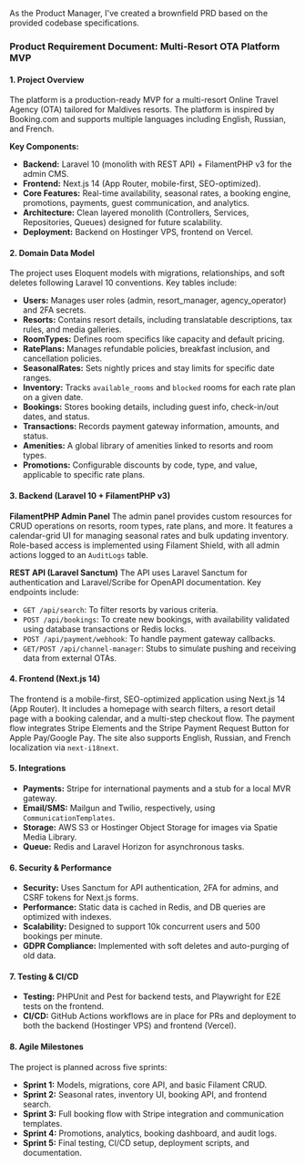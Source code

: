 As the Product Manager, I've created a brownfield PRD based on the provided codebase specifications.

### **Product Requirement Document: Multi-Resort OTA Platform MVP**

#### **1. Project Overview**
The platform is a production-ready MVP for a multi-resort Online Travel Agency (OTA) tailored for Maldives resorts. The platform is inspired by Booking.com and supports multiple languages including English, Russian, and French.

**Key Components:**
* **Backend:** Laravel 10 (monolith with REST API) + FilamentPHP v3 for the admin CMS.
* **Frontend:** Next.js 14 (App Router, mobile-first, SEO-optimized).
* **Core Features:** Real-time availability, seasonal rates, a booking engine, promotions, payments, guest communication, and analytics.
* **Architecture:** Clean layered monolith (Controllers, Services, Repositories, Queues) designed for future scalability.
* **Deployment:** Backend on Hostinger VPS, frontend on Vercel.

#### **2. Domain Data Model**
The project uses Eloquent models with migrations, relationships, and soft deletes following Laravel 10 conventions. Key tables include:
* **Users:** Manages user roles (admin, resort_manager, agency_operator) and 2FA secrets.
* **Resorts:** Contains resort details, including translatable descriptions, tax rules, and media galleries.
* **RoomTypes:** Defines room specifics like capacity and default pricing.
* **RatePlans:** Manages refundable policies, breakfast inclusion, and cancellation policies.
* **SeasonalRates:** Sets nightly prices and stay limits for specific date ranges.
* **Inventory:** Tracks `available_rooms` and `blocked` rooms for each rate plan on a given date.
* **Bookings:** Stores booking details, including guest info, check-in/out dates, and status.
* **Transactions:** Records payment gateway information, amounts, and status.
* **Amenities:** A global library of amenities linked to resorts and room types.
* **Promotions:** Configurable discounts by code, type, and value, applicable to specific rate plans.

#### **3. Backend (Laravel 10 + FilamentPHP v3)**
**FilamentPHP Admin Panel**
The admin panel provides custom resources for CRUD operations on resorts, room types, rate plans, and more. It features a calendar-grid UI for managing seasonal rates and bulk updating inventory. Role-based access is implemented using Filament Shield, with all admin actions logged to an `AuditLogs` table.

**REST API (Laravel Sanctum)**
The API uses Laravel Sanctum for authentication and Laravel/Scribe for OpenAPI documentation. Key endpoints include:
* `GET /api/search`: To filter resorts by various criteria.
* `POST /api/bookings`: To create new bookings, with availability validated using database transactions or Redis locks.
* `POST /api/payment/webhook`: To handle payment gateway callbacks.
* `GET/POST /api/channel-manager`: Stubs to simulate pushing and receiving data from external OTAs.

#### **4. Frontend (Next.js 14)**
The frontend is a mobile-first, SEO-optimized application using Next.js 14 (App Router). It includes a homepage with search filters, a resort detail page with a booking calendar, and a multi-step checkout flow. The payment flow integrates Stripe Elements and the Stripe Payment Request Button for Apple Pay/Google Pay. The site also supports English, Russian, and French localization via `next-i18next`.

#### **5. Integrations**
* **Payments:** Stripe for international payments and a stub for a local MVR gateway.
* **Email/SMS:** Mailgun and Twilio, respectively, using `CommunicationTemplates`.
* **Storage:** AWS S3 or Hostinger Object Storage for images via Spatie Media Library.
* **Queue:** Redis and Laravel Horizon for asynchronous tasks.

#### **6. Security & Performance**
* **Security:** Uses Sanctum for API authentication, 2FA for admins, and CSRF tokens for Next.js forms.
* **Performance:** Static data is cached in Redis, and DB queries are optimized with indexes.
* **Scalability:** Designed to support 10k concurrent users and 500 bookings per minute.
* **GDPR Compliance:** Implemented with soft deletes and auto-purging of old data.

#### **7. Testing & CI/CD**
* **Testing:** PHPUnit and Pest for backend tests, and Playwright for E2E tests on the frontend.
* **CI/CD:** GitHub Actions workflows are in place for PRs and deployment to both the backend (Hostinger VPS) and frontend (Vercel).

#### **8. Agile Milestones**
The project is planned across five sprints:
* **Sprint 1:** Models, migrations, core API, and basic Filament CRUD.
* **Sprint 2:** Seasonal rates, inventory UI, booking API, and frontend search.
* **Sprint 3:** Full booking flow with Stripe integration and communication templates.
* **Sprint 4:** Promotions, analytics, booking dashboard, and audit logs.
* **Sprint 5:** Final testing, CI/CD setup, deployment scripts, and documentation.